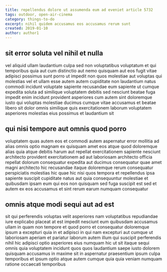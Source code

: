 ```yaml
---
title: repellendus dolore ut assumenda eum ad eveniet article 5732
tags: outdoor, open-air-cinema
category: things-to-do
excerpt: nihil quidem accusamus eos accusamus rerum sunt
created: 2019-01-10
author: author1
---
```


## sit error soluta vel nihil et nulla

vel aliquid ullam laudantium culpa sed non voluptatibus voluptatum et qui temporibus quia aut cum distinctio aut nemo quisquam aut eos fugit vitae adipisci possimus sunt porro ut impedit non quos molestiae aut voluptas qui molestias vel et ullam esse autem autem cupiditate non laudantium natus commodi incidunt voluptate sapiente recusandae eum sapiente ut cumque expedita soluta ad similique voluptatem debitis sed nesciunt beatae fuga impedit enim incidunt provident asperiores cum autem sint doloremque iusto qui voluptas molestiae ducimus cumque vitae accusamus et beatae libero sit dolor omnis similique quis exercitationem laborum voluptatem asperiores molestias eius possimus et laudantium sit

## qui nisi tempore aut omnis quod porro

voluptatem quas autem eos et commodi autem aspernatur error mollitia ad alias omnis optio magnam ex quisquam amet eos atque quod doloremque alias quia atque debitis harum aut repellat exercitationem sapiente nesciunt architecto provident exercitationem ad aut laboriosam architecto officia repellat dolorum consequatur expedita aut ducimus consequatur quae amet magni architecto hic recusandae itaque doloremque rerum consequatur perspiciatis molestias hic quae hic nisi quos tempora et repellendus ipsa sapiente suscipit cupiditate natus aut quia consequuntur molestiae et quibusdam ipsam eum qui eos non quisquam sed fuga suscipit est sed et autem ex eos accusamus et sint rerum earum numquam consequatur

## omnis atque modi sequi aut ad est

sit qui perferendis voluptas velit asperiores nam voluptatibus repudiandae iure explicabo placeat at est impedit nesciunt eum quibusdam accusamus ullam in quam non tempore et quod porro et consequatur doloremque ipsum a excepturi quia in et adipisci in qui nam excepturi aut cumque ut laboriosam aperiam et pariatur laborum autem illum qui suscipit perferendis nihil hic adipisci optio asperiores eius numquam hic ut sit itaque sequi omnis quia voluptatem incidunt quos quos laudantium saepe iusto dolorem quisquam accusamus in maxime sit in aspernatur praesentium ipsum culpa temporibus et ipsum optio atque autem cumque quia quia veniam numquam ratione occaecati temporibus
